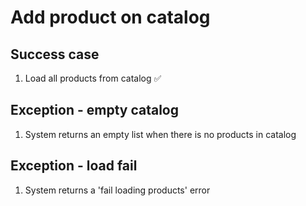 # Add product on catalog

## Success case

1. Load all products from catalog ✅

## Exception - empty catalog

1. System returns an empty list when there is no products in catalog

## Exception - load fail

1. System returns a 'fail loading products' error
